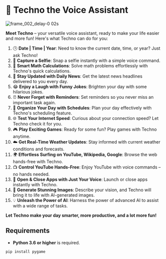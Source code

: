 # 🤖 **Techno the Voice Assistant**

![frame_002_delay-0 02s](https://github.com/user-attachments/assets/bec904f8-ade0-4717-87a1-8ad4bafa2ed4)



**Meet Techno** – your versatile voice assistant, ready to make your life easier and more fun! Here's what Techno can do for you:

1. 🕒 **Date | Time | Year**: Need to know the current date, time, or year? Just ask Techno!
2. 🤳 **Capture a Selfie**: Snap a selfie instantly with a simple voice command.
3. 🔢 **Smart Math Calculations**: Solve math problems effortlessly with Techno's quick calculations.
4. 📰 **Stay Updated with Daily News**: Get the latest news headlines delivered to you every day.
5. 😂 **Enjoy a Laugh with Funny Jokes**: Brighten your day with some hilarious jokes.
6. ⏰ **Never Forget with Reminders**: Set reminders so you never miss an important task again.
7. 📅 **Organize Your Day with Schedules**: Plan your day effectively with Techno's scheduling feature.
8. 🌐 **Test Your Internet Speed**: Curious about your connection speed? Let Techno check it for you.
9. 🎮 **Play Exciting Games**: Ready for some fun? Play games with Techno anytime.
10. ☁️ **Get Real-Time Weather Updates**: Stay informed with current weather conditions and forecasts.
11. 🌍 **Effortless Surfing on YouTube, Wikipedia, Google**: Browse the web hands-free with Techno.
12. 📺 **Control YouTube Hands-Free**: Enjoy YouTube with voice commands – no hands needed.
13. 📱 **Open & Close Apps with Just Your Voice**: Launch or close apps instantly with Techno.
14. 🎨 **Generate Stunning Images**: Describe your vision, and Techno will bring it to life with AI-generated images.
15. 💡 **Unleash the Power of AI**: Harness the power of advanced AI to assist with a wide range of tasks.

**Let Techno make your day smarter, more productive, and a lot more fun!**

## Requirements
- **Python 3.6 or higher** is required.
```bash
pip install pygame
```

